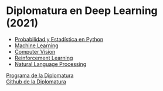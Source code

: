 # Diplomatura en Deep Learning (2021)

* [Probabilidad y Estadística en Python](https://github.com/LCaravaggio/DeepLearning_ITBA/tree/main/PEP)
* [Machine Learning](https://github.com/LCaravaggio/DeepLearning_ITBA/tree/main/ML)
* [Computer Vision](https://github.com/LCaravaggio/DeepLearning_ITBA/tree/main/CV)
* [Reinforcement Learning](https://github.com/LCaravaggio/DeepLearning_ITBA/tree/main/RL)
* [Natural Language Processing](https://github.com/LCaravaggio/DeepLearning_ITBA/tree/main/NLP)

[Programa de la Diplomatura](https://innovacion.itba.edu.ar/educacion-ejecutiva/tic/deep-learning/) <br/>
[Github de la Diplomatura](https://github.com/deeplearning-itba) <br/>
